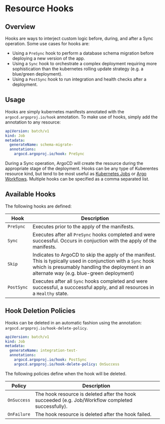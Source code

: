 # Resource Hooks

## Overview

Hooks are ways to interject custom logic before, during, and after a Sync operation. Some use cases
for hooks are:
* Using a `PreSync` hook to perform a database schema migration before deploying a new version of the app.
* Using a `Sync` hook to orchestrate a complex deployment requiring more sophistication than the
kubernetes rolling update strategy (e.g. a blue/green deployment).
* Using a `PostSync` hook to run integration and health checks after a deployment.

## Usage
Hooks are simply kubernetes manifests annotated with the `argocd.argoproj.io/hook` annotation. To
make use of hooks, simply add the annotation to any resource:

```yaml
apiVersion: batch/v1
kind: Job
metadata:
  generateName: schema-migrate-
  annotations:
    argocd.argoproj.io/hook: PreSync
```

During a Sync operation, ArgoCD will create the resource during the appropriate stage of the
deployment. Hooks can be any type of Kuberentes resource kind, but tend to be most useful as
[Kubernetes Jobs](https://kubernetes.io/docs/concepts/workloads/controllers/jobs-run-to-completion/)
or [Argo Workflows](https://github.com/argoproj/argo). Multiple hooks can be specified as a comma
separated list.

## Available Hooks
The following hooks are defined:

| Hook | Description |
|------|-------------|
| `PreSync` | Executes prior to the apply of the manifests. |
| `Sync`  | Executes after all `PreSync` hooks completed and were successful. Occurs in conjuction with the apply of the manifests. |
| `Skip` | Indicates to ArgoCD to skip the apply of the manifest. This is typically used in conjunction with a `Sync` hook which is presumably handling the deployment in an alternate way (e.g. blue-green deployment) |
| `PostSync` | Executes after all `Sync` hooks completed and were successful, a succcessful apply, and all resources in a `Healthy` state. |


## Hook Deletion Policies

Hooks can be deleted in an automatic fashion using the annotation: `argocd.argoproj.io/hook-delete-policy`.

```yaml
apiVersion: batch/v1
kind: Job
metadata:
  generateName: integration-test-
  annotations:
    argocd.argoproj.io/hook: PostSync
    argocd.argoproj.io/hook-delete-policy: OnSuccess
```

The following policies define when the hook will be deleted.

| Policy | Description |
|--------|-------------|
| `OnSuccess` | The hook resource is deleted after the hook succeeded (e.g. Job/Workflow completed successfully). |
| `OnFailure` | The hook resource is deleted after the hook failed. |
